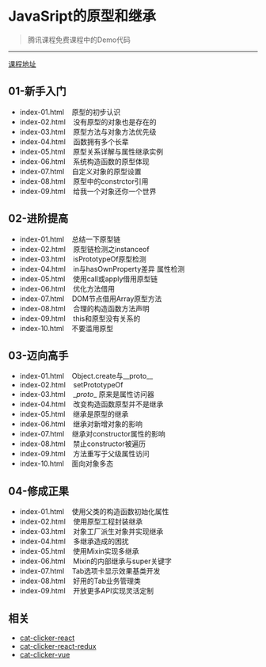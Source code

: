 # JavaSript的原型和继承

> 腾讯课程免费课程中的Demo代码

----

[课程地址](https://ke.qq.com/course/475040?term_id=100568832&taid=4923656019328928)

## 01-新手入门

  - index-01.html &nbsp;&nbsp; 原型的初步认识
  - index-02.html &nbsp;&nbsp; 没有原型的对象也是存在的
  - index-03.html &nbsp;&nbsp; 原型方法与对象方法优先级
  - index-04.html &nbsp;&nbsp; 函数拥有多个长辈
  - index-05.html &nbsp;&nbsp; 原型关系详解与属性继承实例
  - index-06.html &nbsp;&nbsp; 系统构造函数的原型体现
  - index-07.html &nbsp;&nbsp; 自定义对象的原型设置
  - index-08.html &nbsp;&nbsp; 原型中的constrctor引用
  - index-09.html &nbsp;&nbsp; 给我一个对象还你一个世界

## 02-进阶提高

  - index-01.html &nbsp;&nbsp; 总结一下原型链
  - index-02.html &nbsp;&nbsp; 原型链检测之instanceof
  - index-03.html &nbsp;&nbsp; isPrototypeOf原型检测
  - index-04.html &nbsp;&nbsp; in与hasOwnProperty差异 属性检测
  - index-05.html &nbsp;&nbsp; 使用call或apply借用原型链
  - index-06.html &nbsp;&nbsp; 优化方法借用
  - index-07.html &nbsp;&nbsp; DOM节点借用Array原型方法
  - index-08.html &nbsp;&nbsp; 合理的构造函数方法声明
  - index-09.html &nbsp;&nbsp; this和原型没有关系的
  - index-10.html &nbsp;&nbsp; 不要滥用原型

## 03-迈向高手

  - index-01.html &nbsp;&nbsp; Object.create与__proto__
  - index-02.html &nbsp;&nbsp; setPrototypeOf
  - index-03.html &nbsp;&nbsp; __proto_\_ 原来是属性访问器
  - index-04.html &nbsp;&nbsp; 改变构造函数原型并不是继承
  - index-05.html &nbsp;&nbsp; 继承是原型的继承
  - index-06.html &nbsp;&nbsp; 继承对新增对象的影响
  - index-07.html &nbsp;&nbsp; 继承对constructor属性的影响
  - index-08.html &nbsp;&nbsp; 禁止constructor被遍历
  - index-09.html &nbsp;&nbsp; 方法重写于父级属性访问
  - index-10.html &nbsp;&nbsp; 面向对象多态

## 04-修成正果

  - index-01.html &nbsp;&nbsp; 使用父类的构造函数初始化属性
  - index-02.html &nbsp;&nbsp; 使用原型工程封装继承
  - index-03.html &nbsp;&nbsp; 对象工厂派生对象并实现继承
  - index-04.html &nbsp;&nbsp; 多继承造成的困扰
  - index-05.html &nbsp;&nbsp; 使用Mixin实现多继承
  - index-06.html &nbsp;&nbsp; Mixin的内部继承与super关键字
  - index-07.html &nbsp;&nbsp; Tab选项卡显示效果基类开发
  - index-08.html &nbsp;&nbsp; 好用的Tab业务管理类
  - index-09.html &nbsp;&nbsp; 开放更多API实现灵活定制

## 相关

- [cat-clicker-react](https://github.com/wingmeng/cat-clicker-react)
- [cat-clicker-react-redux](https://github.com/wingmeng/cat-clicker-react-redux)
- [cat-clicker-vue](https://github.com/wingmeng/cat-clicker-vue)

